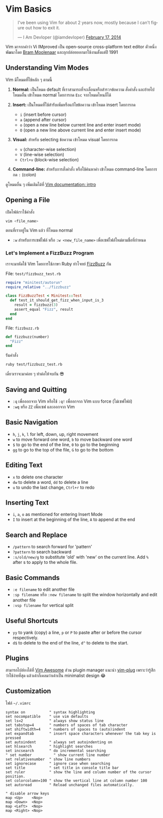 # Vim Basics

<blockquote class="twitter-tweet"><p lang="en" dir="ltr">I&#39;ve been using Vim for about 2 years now, mostly because I can&#39;t figure out how to exit it.</p>&mdash; I Am Devloper (@iamdevloper) <a href="https://twitter.com/iamdevloper/status/435555976687923200?ref_src=twsrc%5Etfw">February 17, 2014</a></blockquote> <script async src="https://platform.twitter.com/widgets.js" charset="utf-8"></script>

Vim มาจากคำว่า Vi IMproved เป็น open-source cross-platform text editor ตัวหนึ่ง
พัฒนาโดย [Bram Moolenaar](https://en.wikipedia.org/wiki/Bram_Moolenaar)
และถุกปล่อยออกมาใช้งานตั้งแต่ปี 1991

## Understanding Vim Modes

Vim มีโหมดที่ใช้หลัก ๆ ตามนี้

1. **Normal:** เป็นโหมด default ที่เราสามารถที่จะเลื่อนหรือสำรวจข้อความ สั่งคำสั่ง
   และย้ายไปโหมดอื่น เข้าโหมด normal โดยการกด `Esc` จากโหมดไหนก็ได้

1. **Insert:** เป็นโหมดที่ใช้สำรับเพิ่มหรือแก้ไขข้อความ เข้าโหมด insert โดยการกด

    * `i` (insert before cursor)
    * `a` (append after cursor)
    * `o` (open a new line below current line and enter insert mode)
    * `O` (open a new line above current line and enter insert mode)

1. **Visual:** สำหรับ selecting ข้อความ เข้าโหมด visual โดยการกด

    * `v` (character-wise selection)
    * `V` (line-wise selection)
    * `Ctrl+v` (block-wise selection)

1. **Command-line:** สำหรับการสั่งคำสั่ง หรือใช้ค้นหาคำ เข้าโหมด command-line โดยการกด
   `:` (colon)

ดูโหมดอื่น ๆ เพิ่มเติมได้ที่ [Vim documentation:
intro](https://vimdoc.sourceforge.net/htmldoc/intro.html#vim-modes-intro)

## Opening a File

เปิดไฟล์เราใช้คำสั่ง

```bash
vim <file_name>
```

ตอนที่เราอยู่ใน Vim แล้ว ที่โหมด normal

* `:w` สำหรับการเซฟไฟล์ หรือ `:w <new_file_name>` เพื่อเซฟไฟล์ใหม่ตามชื่อที่กำหนด

### Let's Implement a FizzBuzz Program

เราจะมาหัดใช้ Vim โดยการใช้ภาษา Ruby ทำโจทย์ [FizzBuzz](https://en.wikipedia.org/wiki/Fizz_buzz) กัน

File: `test/fizzbuzz_test.rb`

```ruby
require "minitest/autorun"
require_relative "../fizzbuzz"

class FizzBuzzTest < Minitest::Test
  def test_it_should_get_fizz_when_input_is_3
    result = fizzbuzz(3)
    assert_equal "Fizz", result
  end
end
```

File: `fizzbuzz.rb`

```ruby
def fizzbuzz(number)
  "Fizz"
end
```

รันคำสั่ง

```sh
ruby test/fizzbuzz_test.rb
```

เดี๋ยวเราจะมาค่อย ๆ ทำต่อให้จบกัน 😎

## Saving and Quitting

* `:q` เพื่อออกจาก Vim หรือใช้ `:q!` เพื่ออกจาก Vim แบบ force (ไม่เซฟไฟล์)
* `:wq` หรือ `ZZ` เพื่อเซฟ และออกจาก Vim

## Basic Navigation

* `h`, `j`, `k`, `l` for left, down, up, right movement
* `w` to move forward one word, `b` to move backward one word
* `$` to go to the end of the line, `0` to go to the beginning
* `gg` to go to the top of the file, `G` to go to the bottom

## Editing Text

* `x` to delete one character
* `dw` to delete a word, `dd` to delete a line
* `u` to undo the last change, `Ctrl+r` to redo

## Inserting Text

* `i`, `a`, `o` as mentioned for entering Insert Mode
* `I` to insert at the beginning of the line, `A` to append at the end

## Search and Replace

* `/pattern` to search forward for 'pattern'
* `?pattern` to search backward
* `:s/old/new/g` to substitute 'old' with 'new' on the current line. Add `%` after s to apply to the whole file.

## Basic Commands

* `:e filename` to edit another file
* `:sp filename` หรือ `:new filename` to split the window horizontally and edit another file
* `:vsp filename` for vertical split

## Useful Shortcuts

* `yy` to yank (copy) a line, `p` or `P` to paste after or before the cursor respectively.
* `d$` to delete to the end of the line, `d^` to delete to the start.

## Plugins

สามารถไปส่องได้ที่ [Vim Awesome](https://vimawesome.com/) ส่วน plugin manager แนะนำ
[vim-plug](https://junegunn.github.io/vim-plug/) เพราะว่ารู้สึกว่าใช้ง่ายที่สุด
แล้วเค้าก็เคลมว่าเค้าเป็น minimalist design 😂


## Customization

ไฟล์ `~/.vimrc`

```vim
syntax on           " syntax highlighting
set nocompatible    " use vim defaults
set ls=2            " always show status line
set tabstop=4       " numbers of spaces of tab character
set shiftwidth=4    " numbers of spaces to (auto)indent
set expandtab       " insert space characters whenever the tab key is pressed
set autoindent      " always set autoindenting on
set hlsearch        " highlight searches
set incsearch       " do incremental searching
" set number          " show current line number
set relativenumber  " show line numbers
set ignorecase      " ignore case when searching
set title           " set title in console title bar
set ruler           " show the line and column number of the cursor position.
set colorcolumn=100 " show the vertical line at column number 100
set autoread        " Reload unchanged files automatically.

" disable arrow keys
map <Up>    <Nop>
map <Down>  <Nop>
map <Left>  <Nop>
map <Right> <Nop>
```
